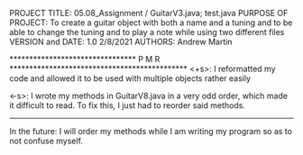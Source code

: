 PROJECT TITLE: 05.08_Assignment / GuitarV3.java; test.java
PURPOSE OF PROJECT: To create a guitar object with both a name and a tuning and to
                        be able to change the tuning and to play a note while using
                        two different files
VERSION and DATE: 1.0 2/8/2021
AUTHORS: Andrew Martin

******************************** P M R *********************************************
<+s>: I reformatted my code and allowed it to be used with multiple objects rather 
        easily
      
<-s>: I wrote my methods in GuitarV8.java in a very odd order, which made it 
        difficult to read. To fix this, I just had to reorder said methods.
************************************************************************************
In the future: I will order my methods while I am writing my program so as to not
                confuse myself.